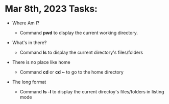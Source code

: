 # Mar 8th, 2023 Tasks:

- Where Am I?

	- Command **pwd** to display the current working directory.

- What's in there?

	- Command **ls** to display the current directory's files/folders


- There is no place like home

	- Command **cd** or **cd ~** to go to the home directory

- The long format

	- Command **ls -l** to display the current directoy's files/folders in listing mode

